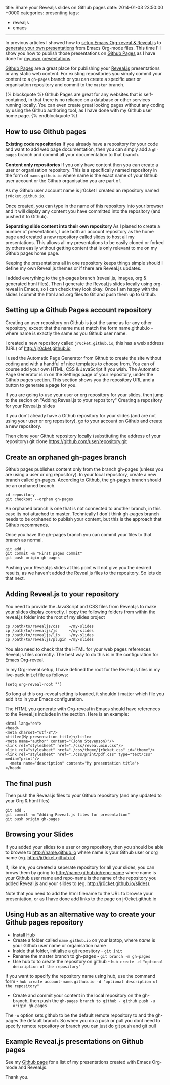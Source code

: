 title: Share your Revealjs slides on Github pages
date: 2014-01-03 23:50:00 +0000
categories: presenting 
tags: 
- revealjs 
- emacs 
---

In previous articles I showed how to [setup Emacs Org-reveal & Reveal.js](http://jr0cket.co.uk/2013/09/create-html5-presentations-emacs-revealjs.html) to [generate your own presentations](http://jr0cket.co.uk/2013/10/create-cool-slides--Org-mode-Revealjs.html) from Emacs Org-mode files.  This time I'll show you how to publish those presentations on [Github Pages](http://pages.github.com/) as I have done for [my own presentations](http://jr0cket.github.io/slides).

<!-- more -->

[Github Pages](http://pages.github.com/) are a great place for publishing your [Reveal.js](http://lab.hakim.se/reveal-js/) presentations or any static web content.  For existing repositories you simply commit your content to a `gh-pages` branch or you can create a specific user or organisation repository and commit to the `master` branch.

{% blockquote %}
Github Pages are great for any websites that is self-contained, in that there is no reliance on a database or other services running locally.  You can even create great looking pages without any coding by using the Github authoring tool, as I have done with my Github user home page.
{% endblockquote %}

## How to use Github pages

**Existing code repositories** 
If you already have a repository for your code and want to add web page documentation, then you can simply add a `gh-pages` branch and commit all your documentation to that branch.

**Content only repositories**
If you only have content then you can create a user or organisation repository.  This is a specifically named repository in the form of `name.github.io`  where name is the exact name of your Github user account or the Github organisation you are part of.

As my Github user account name is jr0cket I created an repository named `jr0cket.github.io`.

Once created, you can type in the name of this repository into your browser and it will display any content you have committed into the repository (and pushed it to Github).

**Separating slide content into their own repository**
As I planed to create a number of presentations, I use both an account repository as the home page and created a new repository called slides to host all my presentations.  This allows all my presentations to be easily cloned or forked by others easily without getting content that is only relevant to me on my Github pages home page. 

Keeping the presentations all in one repository keeps things simple should I define my own Reveal.js themes or if there are Reveal.js updates.

I added  everything to the gh-pages branch (reveal.js, images, org & generated html files).  Then I generate the Reveal.js slides locally using org-reveal in Emacs, so I can check they look okay.  Once I am happy with the slides I commit the html and .org files to Git and push them up to Github.

## Setting up a Github Pages account repository

Creating an user repository on Github is just the same as for any other repository, except that the name must match the form name.github.io - where name is exactly the same as you Github user name.

I created a new repository called `jr0cket.github.io`, this has a web address (URL) of http://jr0cket.github.io

I used the Automatic Page Generator from Github to create the site without coding and with a handful of nice templates to choose from.  You can of course add your own HTML, CSS & JavaScript if you wish.  The Automatic Page Generator is in on the Settings page of your repository, under the Github pages section.  This section shows you the repository URL and a button to generate a page for you.

If you are going to use your user or org repository for your slides, then jump to the secion on "Adding Reveal.js to your repository"
Creating a repository for your Reveal.js slides

If you don't already have a Github repository for your slides (and are not using your user or org repository), go to your account on Github and create a new repository.

Then clone your Github repository locally (substituting the address of your repository)
git clone https://github.com/user/repository.git

## Create an orphaned gh-pages branch

Github pages publishes content only from the branch gh-pages (unless you are using a user or org repository).  In your local repository, create a new branch called gh-pages.  According to Github, the gh-pages branch should be an orphaned branch.
    
    cd repository
    git checkout --orphan gh-pages

An orphaned branch is one that is not connected to another branch, in this case its not attached to master.  Technically I don't think gh-pages branch needs to be orphaned to publish your content, but this is the approach that Github recommends.

Once you have the gh-pages branch you can commit your files to that branch as normal. 

    git add .
    git commit -m "First pages commit"
    git push origin gh-pages

Pushing your Reveal.js slides at this point will not give you the desired results, as we haven't added the Reveal.js files to the repository.  So lets do that next.

## Adding Reveal.js to your repository

You need to provide the JavaScript and CSS files from Reveal.js to make your slides display correctly.  I copy the following folders from within the reveal.js folder into the root of my slides project

    cp /path/to/revealjs/css    ~/my-slides
    cp /path/to/revealjs/js     ~/my-slides
    cp /path/to/revealjs/lib    ~/my-slides
    cp /path/to/revealjs/plugin ~/my-slides

You also need to check that the HTML for your web pages references Reveal.js files correctly.  The best way to do this is in the configuration for Emacs Org-reveal.

In my Org-reveal setup, I have defined the root for the Reveal.js files in my live-pack init.el file as follows:

    (setq org-reveal-root "")

So long at this org-reveal setting is loaded, it shouldn't matter which file you add it to in your Emacs configuration.

The HTML you generate with Org-reveal in Emacs should have references to the Reveal.js includes in the <head> section.  Here is an example:

    <html lang="en">
    <head>
    <meta charset="utf-8"/>
    <title>(My presentation title)</title>
    <meta name="author" content="(John Stevenson)"/>
    <link rel="stylesheet" href="./css/reveal.min.css"/>
    <link rel="stylesheet" href="./css/theme/jr0cket.css" id="theme"/>
    <link rel="stylesheet" href="./css/print/pdf.css" type="text/css" media="print"/>
      <meta name="description" content="My presentation title">
    </head>

## The final push

Then push the Reveal.js files to your Github repository (and any updated to your Org & html files)

    git add .
    git commit -m "Adding Reveal.js files for presentation"
    git push origin gh-pages

## Browsing your Slides

If you added your slides to a user or org repository, then you should be able to browse to http://name.github.io where name is your Github user or org name (eg. http://jr0cket.github.io).

If, like me, you created a seperate repository for all your slides, you can brows them by going to http://name.github.io/repo-name where name is your Github user name and repo-name is the name of the repository you added Reveal.js and your slides to (eg. http://jr0cket.github.io/slides).

Note that you need to add the html filename to the URL to browse your presentation, or as I have done add links to the page on jr0cket.github.io

## Using Hub as an alternative way to create your Github pages repository

* Install [Hub](http://hub.github.com/)
* Create a folder called `name.github.io` on your laptop, where *name* is your Github user name or organisation name
* Inside that folder, initialise a git repository - `git init`
* Rename the master branch to gh-pages - `git branch -m gh-pages`
* Use hub to to create the repository on github - `hub create -d "optional description of the repository"`

If you want to specify the repository name using hub, use the command form - `hub create account-name.github.io -d "optional description of the repository"`

* Create and commit your content in the local repository on the gh-branch, then push the `gh-pages branch to github - github push -u origin gh-pages`

The `-u` option sets github to be the default remote repository to and the gh-pages the default branch.  So when you do a push or pull you dont need to specify remote repository or branch you can just do git push and git pull


## Example Reveal.js presentations on Github pages

See my [Github page](http://jr0cket.github.io/slides) for a list of my presentations created with Emacs Org-mode and Reveal.js.

Thank you.
